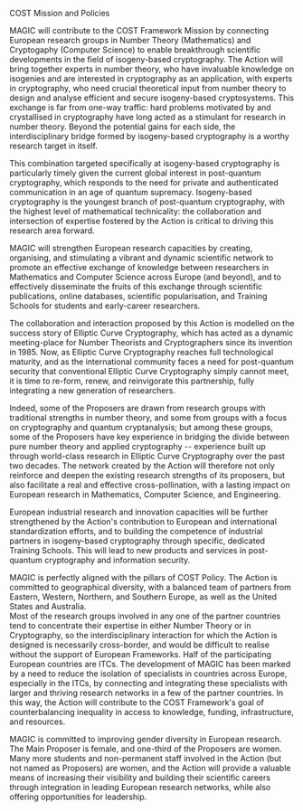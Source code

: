 COST Mission and Policies

MAGIC will contribute to the COST Framework Mission by connecting
European research groups in Number Theory (Mathematics) and Cryptogaphy
(Computer Science) to enable breakthrough scientific developments in the
field of isogeny-based cryptography.  The Action will bring together 
experts in number theory, who have invaluable knowledge on isogenies and
are interested in cryptography as an application, with experts in 
cryptography, who need crucial theoretical input from number theory to
design and analyse efficient and secure isogeny-based cryptosystems.
This exchange is far from one-way traffic: hard problems motivated by
and crystallised in cryptography have long acted as a stimulant for
research in number theory.  Beyond the potential gains for each side,
the interdisciplinary bridge formed by isogeny-based cryptography is a 
worthy research target in itself.

This combination targeted specifically at isogeny-based cryptography
is particularly timely given the current global
interest in post-quantum cryptography, which responds to the need for
private and authenticated communication in an age of quantum supremacy.
Isogeny-based cryptography is the youngest branch of post-quantum
cryptography, with the highest level of mathematical technicality: the
collaboration and intersection of expertise fostered by the Action is
critical to driving this research area forward.

MAGIC will strengthen European research capacities by creating,
organising, and stimulating a vibrant and dynamic scientific network to
promote an effective exchange of knowledge between researchers in 
Mathematics and Computer Science across Europe (and beyond), and to
effectively disseminate the fruits of this exchange through scientific
publications, online databases, scientific popularisation, and Training
Schools for students and early-career researchers.

The collaboration and interaction proposed by this Action is modelled
on the success story of Elliptic Curve Cryptography, which has acted as
a dynamic meeting-place for Number Theorists and Cryptographers since
its invention in 1985.  Now, as Elliptic Curve Cryptography reaches full
technological maturity, and as the international community faces a need
for post-quantum security that conventional Elliptic Curve Cryptography
simply cannot meet, it is time to re-form, renew, and reinvigorate this
partnership, fully integrating a new generation of researchers.

Indeed, some of the Proposers are drawn from research groups with 
traditional strengths in number theory, and some from groups with a
focus on cryptography and quantum cryptanalysis; but among these groups,
some of the Proposers have key experience in bridging the divide between
pure number theory and applied cryptography -- experience built up 
through world-class research in Elliptic Curve Cryptography over the
past two decades.  The network created by the Action will therefore not
only reinforce and deepen the existing research strengths of its
proposers, but also facilitate a real and effective cross-pollination,
with a lasting impact on European research in Mathematics, Computer
Science, and Engineering.

European industrial research and innovation capacities will be further
strengthened by the Action's contribution to European and international
standardization efforts, and to building the competence of industrial
partners in isogeny-based cryptography through specific, dedicated
Training Schools.  This will lead to new products and services in
post-quantum cryptography and information security.

MAGIC is perfectly aligned with the pillars of COST Policy.  The Action
is committed to geographical diversity, with a balanced team of partners
from Eastern, Western, Northern, and Southern Europe, as well as the
United States and Australia.  
Most of the research groups involved in any one of the
partner countries tend to concentrate their expertise in either Number
Theory or in Cryptography, so the interdisciplinary interaction for
which the Action is designed is necessarily cross-border, and would be
difficult to realise without the support of European Frameworks.  Half
of the participating European countries are ITCs.  The development of MAGIC has
been marked by a need to reduce the isolation of specialists in
countries across Europe, especially in the ITCs, by connecting and
integrating these specialists with larger and thriving research networks in a few of
the partner countries.  In this way, the Action will contribute to the
COST Framework's goal of counterbalancing inequality in access to
knowledge, funding, infrastructure, and resources.

MAGIC is committed to improving gender diversity in European research.
The Main Proposer is female, and one-third of the Proposers are women.
Many more students and non-permanent staff involved in the Action (but
not named as Proposers) are women, and the Action will provide a
valuable means of increasing their visibility and building their
scientific careers through integration in leading European research
networks, while also offering opportunities for leadership.

